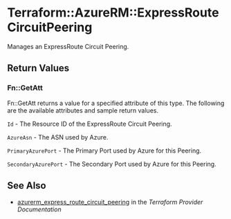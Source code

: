 # Terraform::AzureRM::ExpressRouteCircuitPeering

Manages an ExpressRoute Circuit Peering.

## Return Values

### Fn::GetAtt

Fn::GetAtt returns a value for a specified attribute of this type. The following are the available attributes and sample return values.

`Id` - The Resource ID of the ExpressRoute Circuit Peering.

`AzureAsn` - The ASN used by Azure.

`PrimaryAzurePort` - The Primary Port used by Azure for this Peering.

`SecondaryAzurePort` - The Secondary Port used by Azure for this Peering.

## See Also

* [azurerm_express_route_circuit_peering](https://www.terraform.io/docs/providers/azurerm/r/express_route_circuit_peering.html) in the _Terraform Provider Documentation_